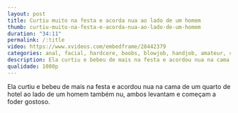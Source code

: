 ```yaml
---
layout: post
title: Curtiu muito na festa e acorda nua ao lado de um homem
thumb: curtiu-muito-na-festa-e-acorda-nua-ao-lado-de-um-homem
duration: "34:11"
permalink: /:title
video: https://www.xvideos.com/embedframe/28442379
categories: anal, facial, hardcore, boobs, blowjob, handjob, amateur, chubby, young, POV, fat, cheating, erotic, titten, german, all, head, hd, holes, nutte
description: Ela curtiu e bebeu de mais na festa e acordou nua na cama de um quarto de hotel ao lado de um homem também nu, ambos levantam e começam a foder gostoso.
qualidade: 1080p
---
```

Ela curtiu e bebeu de mais na festa e acordou nua na cama de um quarto de hotel ao lado de um homem também nu, ambos levantam e começam a foder gostoso.